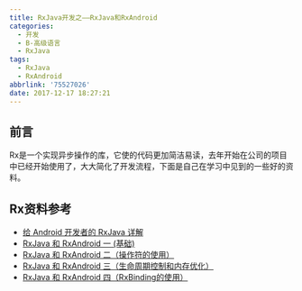 ```yaml
---
title: RxJava开发之——RxJava和RxAndroid
categories:
  - 开发
  - B-高级语言
  - RxJava
tags:
  - RxJava
  - RxAndroid
abbrlink: '75527026'
date: 2017-12-17 18:27:21
---
```

## 前言
Rx是一个实现异步操作的库，它使的代码更加简洁易读，去年开始在公司的项目中已经开始使用了，大大简化了开发流程，下面是自己在学习中见到的一些好的资料。

## Rx资料参考 
- [给 Android 开发者的 RxJava 详解][1]
- [RxJava 和 RxAndroid 一 (基础)][2]
- [RxJava 和 RxAndroid 二（操作符的使用）][3]
- [RxJava 和 RxAndroid 三（生命周期控制和内存优化）][4]
- [RxJava 和 RxAndroid 四（RxBinding的使用）][5]



[1]: http://gank.io/post/560e15be2dca930e00da1083#toc_14
[2]: http://www.cnblogs.com/zhaoyanjun/p/5175502.html
[3]: http://www.cnblogs.com/zhaoyanjun/p/5502804.html
[4]: http://www.cnblogs.com/zhaoyanjun/p/5523454.html
[5]: http://www.cnblogs.com/zhaoyanjun/p/5535651.html
<!--more-->